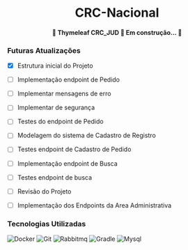 <h1 align="center">CRC-Nacional</h1>

<h4 align="center"> 
	🚧  Thymeleaf CRC_JUD 🚀 Em construção...  🚧
</h4>


### Futuras Atualizações
- [x] Estrutura inicial do Projeto
- [ ] Implementação endpoint de Pedido
- [ ] Implementar mensagens de erro
- [ ] Implementar de segurança
- [ ] Testes do endpoint de Pedido
- [ ] Modelagem do sistema de Cadastro de Registro
- [ ] Testes endpoint de Cadastro de Pedido
- [ ] Implementação endpoint de Busca
- [ ] Testes endpoint de busca
- [ ] Revisão do Projeto
- [ ] Implementação dos Endpoints da Area Administrativa




### Tecnologias Utilizadas

![Docker](https://img.shields.io/badge/Docker-informational?style=for-the-badge&logo=docker&logoColor=228B22&color=222222&labelColor=222222)
![Git](https://img.shields.io/badge/Git-informational?style=for-the-badge&logo=git&logoColor=228B22&color=222222&labelColor=222222)
![Rabbitmq](https://img.shields.io/badge/Rabbitmq-informational?style=for-the-badge&logo=rabbitmq&logoColor=228B22&color=222222&labelColor=222222)
![Gradle](https://img.shields.io/badge/gradle-informational?style=for-the-badge&logo=gradle&logoColor=228B22&color=222222&labelColor=222222)
![Mysql](https://img.shields.io/badge/mysql-informational?style=for-the-badge&logo=mysql&logoColor=228B22&color=222222&labelColor=222222)
